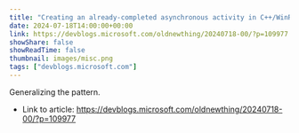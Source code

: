 ```yaml
---
title: "Creating an already-completed asynchronous activity in C++/WinRT, part 8"
date: 2024-07-18T14:00:00+00:00
link: https://devblogs.microsoft.com/oldnewthing/20240718-00/?p=109977
showShare: false
showReadTime: false
thumbnail: images/misc.png
tags: ["devblogs.microsoft.com"]
---
```

Generalizing the pattern.

- Link to article: https://devblogs.microsoft.com/oldnewthing/20240718-00/?p=109977